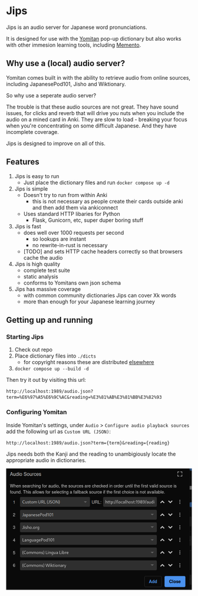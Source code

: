 # Jips

Jips is an audio server for Japanese word pronunciations.

It is designed for use with the [Yomitan](https://yomitan.wiki/) pop-up
dictionary but also works with other immesion learning tools, including
[Memento](https://github.com/ripose-jp/Memento).

## Why use a (local) audio server?

Yomitan comes built in with the ability to retrieve audio from online sources,
including JapanesePod101, Jisho and Wiktionary.

So why use a seperate audio server?

The trouble is that these audio sources are not great.  They have sound issues,
for clicks and reverb that will drive you nuts when you include the audio on a
mined card in Anki.  They are slow to load - breaking your focus when you're
concentrating on some difficult Japanese.  And they have incomplete coverage.

Jips is designed to improve on all of this.

## Features

1. Jips is easy to run
   - Just place the dictionary files and run `docker compose up -d`
2. Jips is simple
   - Doesn't try to run from within Anki
     - this is not necessary as people create their cards outside anki and then add them via ankiconnect
   - Uses standard HTTP libaries for Python
     - Flask, Gunicorn, etc, super duper boring stuff
3. Jips is fast
   - does well over 1000 requests per second
     - so lookups are instant
     - no rewrite-in-rust is necessary
   - [TODO] and sets HTTP cache headers correctly so that browsers cache the audio
4. Jips is high quality
   - complete test suite
   - static analysis
   - conforms to Yomitans own json schema
5. Jips has massive coverage
   - with common community dictionaries Jips can cover Xk words
   - more than enough for your Japanese learning journey

## Getting up and running

### Starting Jips

1. Check out repo
2. Place dictionary files into `./dicts`
   - for copyright reasons these are distributed [elsewhere](https://github.com/aramrw/yomichan_audio_server/releases)
3. `docker compose up --build -d`

Then try it out by visiting this url:

    http://localhost:1989/audio.json?term=%E6%97%A5%E6%9C%AC&reading=%E3%81%AB%E3%81%BB%E3%82%93

### Configuring Yomitan

Inside Yomitan's settings, under `Audio` > `Configure audio playback sources`
add the following url as `Custom URL (JSON)`:

    http://localhost:1989/audio.json?term={term}&reading={reading}

Jips needs both the Kanji and the reading to unambigiously locate the
appropriate audio in dictionaries.

![Yomitan configuration](assets/yomitan-config.png)
